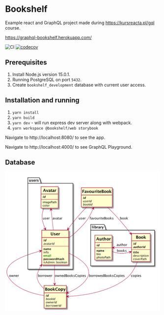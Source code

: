 # Bookshelf

Example react and GraphQL project made during https://kursreacta.pl/gql course.

https://graphql-bookshelf.herokuapp.com/

![CI](https://github.com/lucassus/bookshelf/workflows/CI/badge.svg)
[![codecov](https://codecov.io/gh/lucassus/bookshelf/branch/master/graph/badge.svg)](https://codecov.io/gh/lucassus/bookshelf)

## Prerequisites

1. Install Node.js version 15.0.1.
2. Running PostgreSQL on port `5432`.
3. Create `bookshelf_development` database with current user access.

## Installation and running

1. `yarn install`
2. `yarn build`
3. `yarn dev` - will run express dev server along with webpack.
4. `yarn workspace @bookshelf/web storybook`

Navigate to http://localhost:8080/ to see the app.

Navigate to http://localhost:4000/ to see GraphQL Playground.

## Database

![Database Diagram](docs/database.png)
